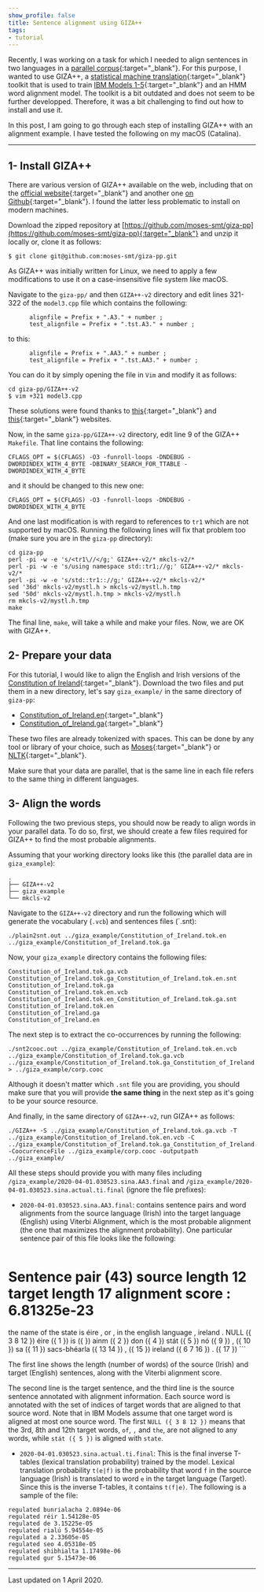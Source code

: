```yaml
---
show_profile: false
title: Sentence alignment using GIZA++
tags:
- tutorial
---
```


Recently, I was working on a task for which I needed to align sentences in two languages in a [parallel corpus](https://en.wikipedia.org/wiki/Parallel_text){:target="_blank"}. For this purpose, I wanted to use GIZA++, a [statistical machine translation](https://en.wikipedia.org/wiki/Statistical_machine_translation){:target="_blank"} toolkit that is used to train [IBM Models 1-5](https://en.wikipedia.org/wiki/IBM_alignment_models){:target="_blank"} and an HMM word alignment model. The toolkit is a bit outdated and does not seem to be further developped. Therefore, it was a bit challenging to find out how to install and use it. 

In this post, I am going to go through each step of installing GIZA++ with an alignment example. I have tested the following on my macOS (Catalina).

---

## 1- Install GIZA++

There are various version of GIZA++ available on the web, including that on the [official website](http://www.statmt.org/moses/giza/GIZA++.html){:target="_blank"} and another one [on Github](https://github.com/moses-smt/giza-pp){:target="_blank"}. I found the latter less problematic to install on modern machines. 

Download the zipped repository at [https://github.com/moses-smt/giza-pp](https://github.com/moses-smt/giza-pp){:target="_blank"} and unzip it locally or, clone it as follows: 

```
$ git clone git@github.com:moses-smt/giza-pp.git
```

As GIZA++ was initially written for Linux, we need to apply a few modifications to use it on a case-insensitive file system like macOS. 

Navigate to the `giza-pp/` and then `GIZA++-v2` directory and edit lines 321-322 of the `model3.cpp` file which contains the following:

```
      alignfile = Prefix + ".A3." + number ;
      test_alignfile = Prefix + ".tst.A3." + number ;
```

to this:

```
      alignfile = Prefix + ".AA3." + number ;
      test_alignfile = Prefix + ".tst.AA3." + number ;
```

You can do it by simply opening the file in `Vim` and modify it as follows:

```
cd giza-pp/GIZA++-v2
$ vim +321 model3.cpp
```

These solutions were found thanks to [this](http://catherinegasnier.blogspot.com/2014/04/install-giza-107-on-mac-osx-1092.html){:target="_blank"} and [this](http://wiki.apertium.org/wiki/Using_GIZA%2B%2B){:target="_blank"} websites.


Now, in the same `giza-pp/GIZA++-v2` directory, edit line 9 of the GIZA++ `Makefile`. That line contains the following:

```
CFLAGS_OPT = $(CFLAGS) -O3 -funroll-loops -DNDEBUG -DWORDINDEX_WITH_4_BYTE -DBINARY_SEARCH_FOR_TTABLE -DWORDINDEX_WITH_4_BYTE
```

and it should be changed to this new one:

```
CFLAGS_OPT = $(CFLAGS) -O3 -funroll-loops -DNDEBUG -DWORDINDEX_WITH_4_BYTE
```

And one last modification is with regard to references to `tr1` which are not supported by macOS. Running the following lines will fix that problem too (make sure you are in the `giza-pp` directory):

```
cd giza-pp
perl -pi -w -e 's/<tr1\//</g;' GIZA++-v2/* mkcls-v2/*
perl -pi -w -e 's/using namespace std::tr1;//g;' GIZA++-v2/* mkcls-v2/*
perl -pi -w -e 's/std::tr1:://g;' GIZA++-v2/* mkcls-v2/*
sed '36d' mkcls-v2/mystl.h > mkcls-v2/mystl.h.tmp
sed '50d' mkcls-v2/mystl.h.tmp > mkcls-v2/mystl.h
rm mkcls-v2/mystl.h.tmp
make
```

The final line, `make`, will take a while and make your files. Now, we are OK with GIZA++.


## 2- Prepare your data

For this tutorial, I would like to align the English and Irish versions of the [Constitution of Ireland](https://en.wikipedia.org/wiki/Constitution_of_Ireland){:target="_blank"}. Download the two files and put them in a new directory, let's say `giza_example/` in the same directory of `giza-pp`:

- [Constitution_of_Ireland.en](https://raw.githubusercontent.com/sinaahmadi/Advanced-Natural-Language-Processing-Course/master/Constitution_of_Ireland.tok.en){:target="_blank"}
- [Constitution_of_Ireland.ga](https://raw.githubusercontent.com/sinaahmadi/Advanced-Natural-Language-Processing-Course/master/Constitution_of_Ireland.tok.ga){:target="_blank"}

These two files are already tokenized with spaces. This can be done by any tool or library of your choice, such as [Moses](https://github.com/moses-smt/mosesdecoder/blob/master/scripts/tokenizer/tokenizer.perl){:target="_blank"} or [NLTK](https://www.nltk.org/api/nltk.tokenize.html){:target="_blank"}.

Make sure that your data are parallel, that is the same line in each file refers to the same thing in different languages.


## 3- Align the words

Following the two previous steps, you should now be ready to align words in your parallel data. To do so, first, we should create a few files required for GIZA++ to find the most probable alignments. 

Assuming that your working directory looks like this (the parallel data are in `giza_example`):

```
.
├── GIZA++-v2
├── giza_example
└── mkcls-v2
```

Navigate to the `GIZA++-v2` directory and run the following which will generate the vocabulary (`.vcb`) and sentences files (`.snt):

```
./plain2snt.out ../giza_example/Constitution_of_Ireland.tok.en ../giza_example/Constitution_of_Ireland.tok.ga 
```

Now, your `giza_example` directory contains the following files:

```
Constitution_of_Ireland.tok.ga.vcb
Constitution_of_Ireland.tok.ga_Constitution_of_Ireland.tok.en.snt
Constitution_of_Ireland.tok.ga
Constitution_of_Ireland.tok.en.vcb
Constitution_of_Ireland.tok.en_Constitution_of_Ireland.tok.ga.snt
Constitution_of_Ireland.tok.en
Constitution_of_Ireland.ga
Constitution_of_Ireland.en
```

The next step is to extract the co-occurrences by running the following:

```
./snt2cooc.out ../giza_example/Constitution_of_Ireland.tok.en.vcb ../giza_example/Constitution_of_Ireland.tok.ga.vcb ../giza_example/Constitution_of_Ireland.tok.ga_Constitution_of_Ireland.tok.en.snt > ../giza_example/corp.cooc
```

Although it doesn't matter which `.snt` file you are providing, you should make sure that you will provide **the same thing** in the next step as it's going to be your source resource.

And finally, in the same directory of `GIZA++-v2`, run GIZA++ as follows:

```
./GIZA++ -S ../giza_example/Constitution_of_Ireland.tok.ga.vcb -T ../giza_example/Constitution_of_Ireland.tok.en.vcb -C ../giza_example/Constitution_of_Ireland.tok.ga_Constitution_of_Ireland.tok.en.snt -CoocurrenceFile ../giza_example/corp.cooc -outputpath ../giza_example/
```

All these steps should provide you with many files including `/giza_example/2020-04-01.030523.sina.AA3.final` and `/giza_example/2020-04-01.030523.sina.actual.ti.final` (ignore the file prefixes):

- `2020-04-01.030523.sina.AA3.final`: contains sentence pairs and word alignments from the source language (Irish) into the target language (English) using Viterbi Alignment, which is the most probable alignment (the one that maximizes the alignment probability). One particular sentence pair of this file looks like the following:

    ```
# Sentence pair (43) source length 12 target length 17 alignment score : 6.81325e-23
the name of the state is éire , or , in the english language , ireland . 
NULL ({ 3 8 12 }) éire ({ 1 }) is ({ }) ainm ({ 2 }) don ({ 4 }) stát ({ 5 }) nó ({ 9 }) , ({ 10 }) sa ({ 11 }) sacs-bhéarla ({ 13 14 }) , ({ 15 }) ireland ({ 6 7 16 }) . ({ 17 }) 
    ```
   
The first line shows the length (number of words) of the source (Irish) and target (English) sentences, along with the Viterbi alignment score.

The second line is the target sentence, and the third line is the source sentence annotated with alignment information. Each source word is annotated with the set of indices of target words that are aligned to that source word. Note that in IBM Models assume that one target word is aligned at most one source word. The first `NULL ({ 3 8 12 })` means that the 3rd, 8th and 12th target words, `of`, `,` and `the`, are not aligned to any words, while `stát ({ 5 })` is aligned with `state`.

- `2020-04-01.030523.sina.actual.ti.final`: This is the final inverse T-tables (lexical translation probability) trained by the model. Lexical translation probability `t(e|f)` is the probability that word `f` in the source language (Irish) is translated to word `e` in the target language (Target). Since this is the inverse T-tables, it contains `t(f|e)`. The following is a sample of the file:

```
regulated bunrialacha 2.0894e-06
regulated réir 1.54128e-05
regulated de 3.15225e-05
regulated rialú 5.94554e-05
regulated a 2.33605e-05
regulated seo 4.05318e-05
regulated shibhialta 1.17498e-06
regulated gur 5.15473e-06
```




<hr class="col-xs-12">
Last updated on 1 April 2020.